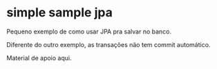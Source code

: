 # simple sample jpa

Pequeno exemplo de como usar JPA pra salvar no banco.

Diferente do outro exemplo, as transações não tem commit automático.

Material de apoio aqui.